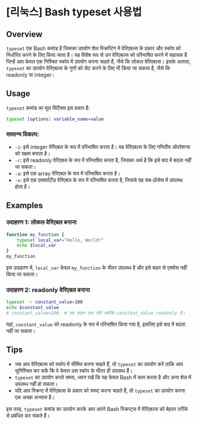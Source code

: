 # [리눅스] Bash typeset 사용법

## Overview
`typeset` एक Bash कमांड है जिसका उपयोग शेल स्क्रिप्टिंग में वेरिएबल्स के प्रकार और स्कोप को निर्धारित करने के लिए किया जाता है। यह विशेष रूप से उन वेरिएबल्स को परिभाषित करने में सहायक है जिन्हें आप केवल एक निश्चित स्कोप में उपयोग करना चाहते हैं, जैसे कि लोकल वेरिएबल्स। इसके अलावा, `typeset` का उपयोग वेरिएबल्स के गुणों को सेट करने के लिए भी किया जा सकता है, जैसे कि readonly या integer।

## Usage
`typeset` कमांड का मूल सिंटैक्स इस प्रकार है:

```bash
typeset [options] variable_name=value
```

### सामान्य विकल्प:
- `-i`: इसे integer वेरिएबल के रूप में परिभाषित करता है। यह वेरिएबल्स के लिए गणितीय ऑपरेशन्स को सक्षम बनाता है।
- `-r`: इसे readonly वेरिएबल के रूप में परिभाषित करता है, जिसका अर्थ है कि इसे बाद में बदला नहीं जा सकता।
- `-a`: इसे एक array वेरिएबल के रूप में परिभाषित करता है।
- `-x`: इसे एक एक्सपोर्टेड वेरिएबल के रूप में परिभाषित करता है, जिससे यह सब-प्रोसेस में उपलब्ध होता है।

## Examples
### उदाहरण 1: लोकल वेरिएबल बनाना
```bash
function my_function {
    typeset local_var="Hello, World!"
    echo $local_var
}
my_function
```
इस उदाहरण में, `local_var` केवल `my_function` के भीतर उपलब्ध है और इसे बाहर से एक्सेस नहीं किया जा सकता।

### उदाहरण 2: readonly वेरिएबल बनाना
```bash
typeset -r constant_value=100
echo $constant_value
# constant_value=200  # यह लाइन एरर देगी क्योंकि constant_value readonly है।
```
यहां, `constant_value` को readonly के रूप में परिभाषित किया गया है, इसलिए इसे बाद में बदला नहीं जा सकता।

## Tips
- जब आप वेरिएबल्स को स्कोप में सीमित करना चाहते हैं, तो `typeset` का उपयोग करें ताकि आप सुनिश्चित कर सकें कि वे केवल उस स्कोप के भीतर ही उपलब्ध हैं।
- `typeset` का उपयोग करते समय, ध्यान रखें कि यह केवल Bash में काम करता है और अन्य शेल में उपलब्ध नहीं हो सकता।
- यदि आप स्क्रिप्ट में वेरिएबल्स के प्रकार को स्पष्ट करना चाहते हैं, तो `typeset` का उपयोग करना एक अच्छा अभ्यास है। 

इस तरह, `typeset` कमांड का उपयोग करके आप अपने Bash स्क्रिप्ट्स में वेरिएबल्स को बेहतर तरीके से प्रबंधित कर सकते हैं।